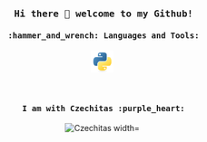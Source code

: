 
<h3 align="center"><samp> Hi there 👋 welcome to my Github! </samp></h3>

[linkedin]: https://www.linkedin.com/in/jakub-%C4%8Dervinka-2972079b/

<h4 align="center"><samp>:hammer_and_wrench: Languages and Tools:</samp></h4>


<div align="center">
  
  <img src="https://github.com/devicons/devicon/blob/master/icons/python/python-original.svg" title="Python" alt="Python" width="40" height="40"/>&nbsp;

</div>

<br />

<h4 align="center"><samp>I am with Czechitas :purple_heart:</samp></h4>


<div align="center">
  <img src="https://global-uploads.webflow.com/5f1ec88b9bfb9a132591552b/5f3aa1bee0be7cb5cf50e194_Czechitas%20logotyp%2000_pro_web-p-500.png" title="Czechitas" alt="Czechitas width="157" height="76""/>&nbsp;

</div>


